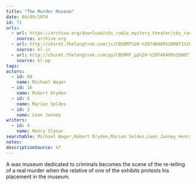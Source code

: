 ```yaml
---
title: "The Murder Museum"
date: 04/09/1974
id: 71
urls: 
  - url: https://archive.org/download/cbs_radio_mystery_theater/cbs_radio_mystery_theater-0051-0100.zip/cbs_radio_mystery_theater-0051-0100%2Fcbsrmt_0071_the_murder_museum.mp3
    source: archive-org
  - url: http://cbsrmt.thelongtrek.com/jc/CBSRMT%20-%20740409%200071%20Murder%20Museum%20vbr%20kb2_jc.mp3
    source: kl-jc
  - url: http://cbsrmt.thelongtrek.com/pp/CBSRMT_pp%20-%20740409%200071%20The%20Murder%20Museum.mp3
    source: kl-pp
tags: 
actors:  
  - id: 68
    name: Michael Wager  
  - id: 16
    name: Robert Dryden  
  - id: 6
    name: Marian Seldes  
  - id: 2
    name: Leon Janney
writers:  
  - id: 4
    name: Henry Slesar
searchable: Michael Wager,Robert Dryden,Marian Seldes,Leon Janney Henry Slesar
notes: 
descriptionSource: kf
---
```

A wax museum dedicated to criminals becomes the scene of the re-telling of a real murder when the relative of one of the exhibits protests his placement in the museum.